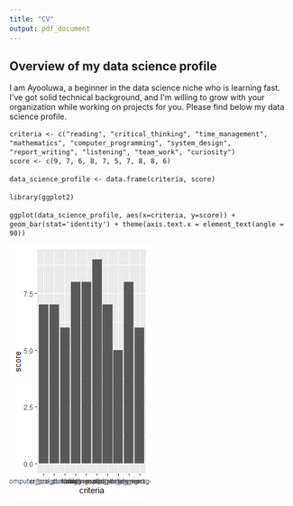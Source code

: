 ```yaml
---
title: "CV"
output: pdf_document
---
```


## Overview of my data science profile

I am Ayooluwa, a beginner in the data science niche who is learning fast. I've got solid technical background, and I'm willing to grow with your organization while working on projects for you.
Please find below my data science profile.
```{r, echo=FALSE}
criteria <- c("reading", "critical_thinking", "time_management", "mathematics", "computer_programming", "system_design", "report_writing", "listening", "team_work", "curiosity")
score <- c(9, 7, 6, 8, 7, 5, 7, 8, 8, 6)

data_science_profile <- data.frame(criteria, score)

library(ggplot2)

ggplot(data_science_profile, aes(x=criteria, y=score)) + geom_bar(stat='identity') + theme(axis.text.x = element_text(angle = 90))

```


![Profile](profile_plot.png)


